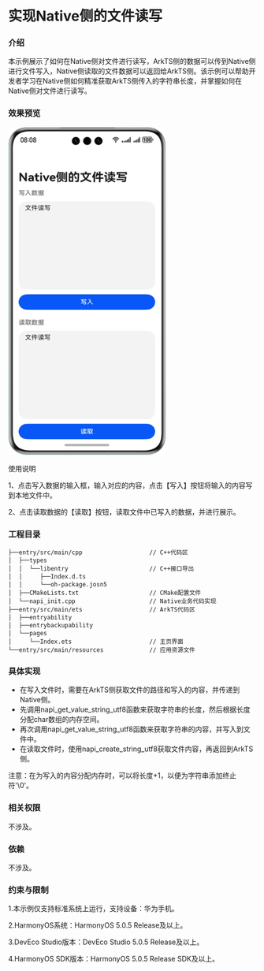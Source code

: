 # 实现Native侧的文件读写

### 介绍

本示例展示了如何在Native侧对文件进行读写，ArkTS侧的数据可以传到Native侧进行文件写入，Native侧读取的文件数据可以返回给ArkTS侧。该示例可以帮助开发者学习在Native侧如何精准获取ArkTS侧传入的字符串长度，并掌握如何在Native侧对文件进行读写。

### 效果预览

![](screenshots/device/native_fileio.png) 


使用说明

1、点击写入数据的输入框，输入对应的内容，点击【写入】按钮将输入的内容写到本地文件中。

2、点击读取数据的【读取】按钮，读取文件中已写入的数据，并进行展示。




### 工程目录
```
├──entry/src/main/cpp                   // C++代码区
│  ├──types
│  │  └──libentry                       // C++接口导出
│  │     ├──Index.d.ts                
│  │     └──oh-package.josn5              
│  ├──CMakeLists.txt                    // CMake配置文件     
│  └──napi_init.cpp                     // Native业务代码实现
├──entry/src/main/ets                   // ArkTS代码区
│  ├──entryability                      
│  ├──entrybackupability                
│  └──pages    
│     └──Index.ets                      // 主页界面
└──entry/src/main/resources             // 应用资源文件
```
### 具体实现
* 在写入文件时，需要在ArkTS侧获取文件的路径和写入的内容，并传递到Native侧。
* 先调用napi_get_value_string_utf8函数来获取字符串的长度，然后根据长度分配char数组的内存空间。
* 再次调用napi_get_value_string_utf8函数来获取字符串的内容，并写入到文件中。
* 在读取文件时，使用napi_create_string_utf8获取文件内容，再返回到ArkTS侧。

注意：在为写入的内容分配内存时，可以将长度+1，以便为字符串添加终止符'\0'。

### 相关权限

不涉及。

### 依赖

不涉及。

### 约束与限制

1.本示例仅支持标准系统上运行，支持设备：华为手机。

2.HarmonyOS系统：HarmonyOS 5.0.5 Release及以上。

3.DevEco Studio版本：DevEco Studio 5.0.5 Release及以上。

4.HarmonyOS SDK版本：HarmonyOS 5.0.5 Release SDK及以上。